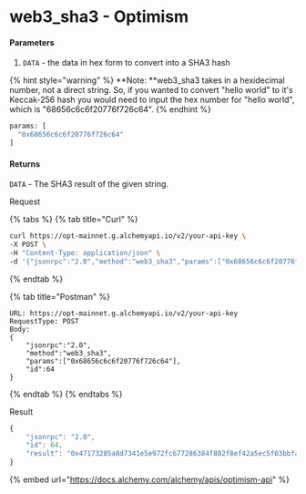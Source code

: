 # web3\_sha3 - Optimism

#### **Parameters**

1. `DATA` - the data in hex form to convert into a SHA3 hash

{% hint style="warning" %}
\*\*Note: \*\*web3\_sha3 takes in a hexidecimal number, not a direct string. So, if you wanted to convert "hello world" to it's Keccak-256 hash you would need to input the hex number for "hello world", which is "68656c6c6f20776f726c64".
{% endhint %}

```bash
params: [
  "0x68656c6c6f20776f726c64"
]
```

#### **Returns**

`DATA` - The SHA3 result of the given string.

Request

{% tabs %}
{% tab title="Curl" %}
```bash
curl https://opt-mainnet.g.alchemyapi.io/v2/your-api-key \
-X POST \
-H "Content-Type: application/json" \
-d '{"jsonrpc":"2.0","method":"web3_sha3","params":["0x68656c6c6f20776f726c64"],"id":64}'
```
{% endtab %}

{% tab title="Postman" %}
```http
URL: https://opt-mainnet.g.alchemyapi.io/v2/your-api-key
RequestType: POST
Body: 
{
    "jsonrpc":"2.0",
    "method":"web3_sha3",
    "params":["0x68656c6c6f20776f726c64"],
    "id":64
}
```
{% endtab %}
{% endtabs %}

Result

```javascript
{
    "jsonrpc": "2.0",
    "id": 64,
    "result": "0x47173285a8d7341e5e972fc677286384f802f8ef42a5ec5f03bbfa254cb01fad"
}
```

{% embed url="https://docs.alchemy.com/alchemy/apis/optimism-api" %}
